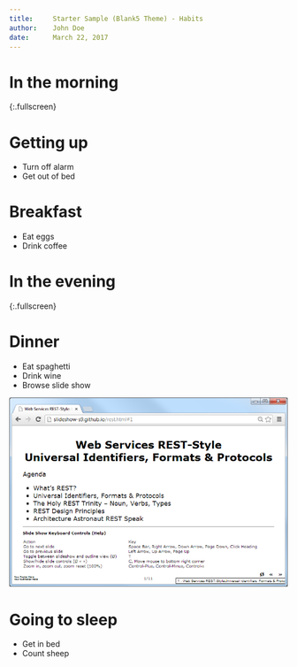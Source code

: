 ```yaml
---
title:     Starter Sample (Blank5 Theme) - Habits
author:    John Doe
date:      March 22, 2017
---
```



<!--
 use fullscreen css styles for a "section" slide
 -->

# In the morning
{:.fullscreen}


<!--
  use heading 1s for starting new slides
-->

# Getting up

- Turn off alarm
- Get out of bed

# Breakfast

- Eat eggs
- Drink coffee


# In the evening
{:.fullscreen}


# Dinner

- Eat spaghetti
- Drink wine
- Browse slide show


<!--
 use the @SLIDE directive for slides without headings
-->


<!-- @SLIDE -->

![](../i/slideshow.png)


<!--
 let's wrap up; another slide
-->

# Going to sleep

- Get in bed
- Count sheep
